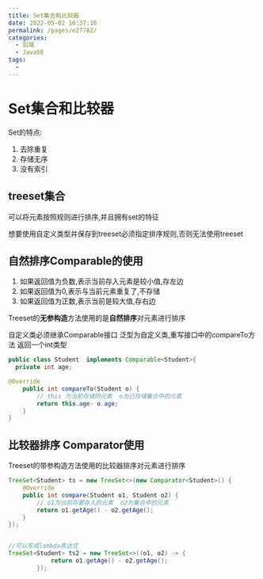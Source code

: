 ```yaml
---
title: Set集合和比较器
date: 2022-05-02 16:37:16
permalink: /pages/e27782/
categories:
  - 后端
  - JavaSE
tags:
  - 
---
```

# Set集合和比较器

Set的特点:

1. 去除重复
2. 存储无序
3. 没有索引



## treeset集合

可以将元素按照规则进行排序,并且拥有set的特征

想要使用自定义类型并保存到treeset必须指定排序规则,否则无法使用treeset

## 自然排序Comparable的使用

1. 如果返回值为负数,表示当前存入元素是较小值,存左边
2. 如果返回值为0,表示与当前元素重复了,不存储
3. 如果返回值为正数,表示当前是较大值,存右边

Treeset的**无参构造**方法使用的是**自然排序**对元素进行排序

自定义类必须继承Comparable接口 泛型为自定义类,重写接口中的compareTo方法 返回一个int类型

```java
public class Student  implements Comparable<Student>{
  private int age;

@Override
    public int compareTo(Student o) {
        // this 为当前存储的元素  o为已存储集合中的元素
        return this.age- o.age;
    }
}
```



## 比较器排序 Comparator使用

Treeset的带参构造方法使用的比较器排序对元素进行排序

```java
TreeSet<Student> ts = new TreeSet<>(new Comparator<Student>() {
    @Override
    public int compare(Student o1, Student o2) {
        // o1为当前将要存入的元素  o2为集合中的元素
        return o1.getAge() - o2.getAge();
    }
});


//可以写成lambda表达式
TreeSet<Student> ts2 = new TreeSet<>((o1, o2) -> {
            return o1.getAge() - o2.getAge();
        });
```



